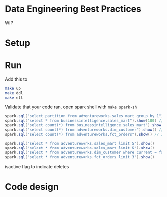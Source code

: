 # Data Engineering Best Practices

WIP

# Setup 

# Run 

Add this to 

```bash
make up
make ddl
make etl
```

Validate that your code ran, open spark shell with `make spark-sh`

```scala
spark.sql("select partition from adventureworks.sales_mart group by 1").show() // should be the number of times you ran `make etl`
spark.sql("select * from businessintelligence.sales_mart").show(100) // should be the latest partition 59 rows
spark.sql("select count(*) from businessintelligence.sales_mart").show() // 59
spark.sql("select count(*) from adventureworks.dim_customer").show() // 1000 X  num of etl runs
spark.sql("select count(*) from adventureworks.fct_orders").show() // 10000 X  num of etl runs

spark.sql("select * from adventureworks.sales_mart limit 5").show()
spark.sql("select * from adventureworks.sales_mart limit 5").show()
spark.sql("select * from adventureworks.dim_customer where current = false").show()
spark.sql("select * from adventureworks.fct_orders limit 3").show()
```

isactive flag to indicate deletes

# Code design

